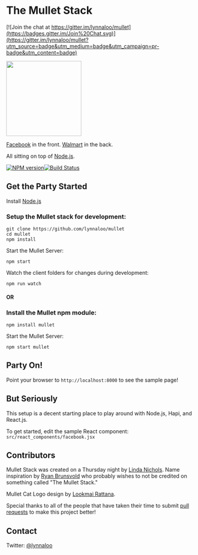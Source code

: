 # The Mullet Stack

[![Join the chat at https://gitter.im/lynnaloo/mullet](https://badges.gitter.im/Join%20Chat.svg)](https://gitter.im/lynnaloo/mullet?utm_source=badge&utm_medium=badge&utm_campaign=pr-badge&utm_content=badge)

<img src="https://cloud.githubusercontent.com/assets/1610195/5716009/cf500292-9ab1-11e4-84a2-f93f9766afa9.png" align="center" width="200">

[Facebook](http://facebook.github.io/react/) in the front. [Walmart](http://walmartlabs.github.io/hapi/) in the back.

All sitting on top of [Node.js](http://nodejs.org/).

[![NPM version](https://badge.fury.io/js/mullet.svg)](http://badge.fury.io/js/mullet)[![Build Status](https://travis-ci.org/lynnaloo/mullet.svg)](https://travis-ci.org/lynnaloo/mullet)

Get the Party Started
----

Install [Node.js](http://nodejs.org/)

### Setup the Mullet stack for development:
```
git clone https://github.com/lynnaloo/mullet
cd mullet
npm install
```

Start the Mullet Server:
```
npm start
```

Watch the client folders for changes during development:
```
npm run watch
```

#### OR

### Install the Mullet npm module:

```
npm install mullet
```

Start the Mullet Server:
```
npm start mullet
```

Party On!
----

Point your browser to `http://localhost:8000` to see the sample page!

But Seriously
----

This setup is a decent starting place to play around with Node.js, Hapi, and React.js.

To get started, edit the sample React component: `src/react_components/facebook.jsx`

Contributors
----

Mullet Stack was created on a Thursday night by [Linda Nichols](http://www.github.com/lynnaloo). Name inspiration by [Ryan Brunsvold](http://www.github.com/brunsvold) who probably wishes to not be credited on something called "The Mullet Stack."

Mullet Cat Logo design by [Lookmai Rattana](http://www.github.com/cosmicmeow).

Special thanks to all of the people that have taken their time to submit [pull requests](https://github.com/lynnaloo/mullet/graphs/contributors) to make this project better!

Contact
----

Twitter: [@lynnaloo](http://www.twitter.com/lynnaloo)
